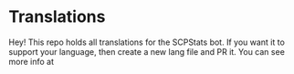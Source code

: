 # Translations
Hey! This repo holds all translations for the SCPStats bot. If you want it to support your language, then create a new lang file and PR it. You can see more info at 